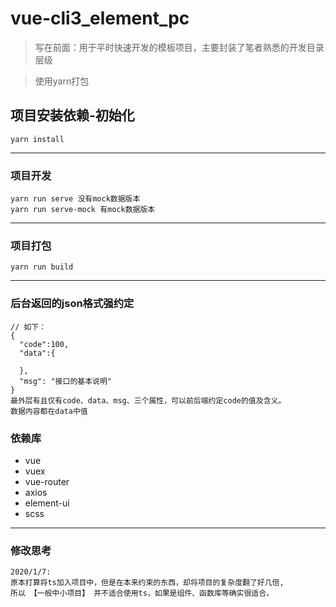 # vue-cli3_element_pc
> 写在前面：用于平时快速开发的模板项目，主要封装了笔者熟悉的开发目录层级

> 使用yarn打包

## 项目安装依赖-初始化
```
yarn install
```
---

### 项目开发
```
yarn run serve 没有mock数据版本
yarn run serve-mock 有mock数据版本
```
---

### 项目打包
```
yarn run build
```
---

### 后台返回的json格式强约定
```text
// 如下：
{
  "code":100,
  "data":{
    
  },
  "msg": "接口的基本说明"
}
最外层有且仅有code、data、msg、三个属性，可以前后端约定code的值及含义。
数据内容都在data中值
```

### 依赖库
- vue
- vuex 
- vue-router
- axios
- element-ui
- scss

---

### 修改思考
```text
2020/1/7:
原本打算将ts加入项目中，但是在本来约束的东西，却将项目的复杂度翻了好几倍,
所以 【一般中小项目】 并不适合使用ts，如果是组件、函数库等确实很适合。
```

